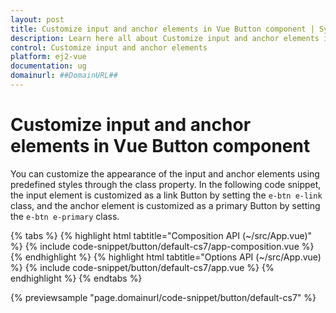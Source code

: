 ```yaml
---
layout: post
title: Customize input and anchor elements in Vue Button component | Syncfusion
description: Learn here all about Customize input and anchor elements in Syncfusion Vue Button component of Syncfusion Essential JS 2 and more.
control: Customize input and anchor elements 
platform: ej2-vue
documentation: ug
domainurl: ##DomainURL##
---
```


# Customize input and anchor elements in Vue Button component

You can customize the appearance of the input and anchor elements using predefined styles through the class property. In the following code snippet, the input element is customized as a link Button by setting the `e-btn e-link` class, and the anchor element is customized as a primary Button by setting the `e-btn e-primary` class.

{% tabs %}
{% highlight html tabtitle="Composition API (~/src/App.vue)" %}
{% include code-snippet/button/default-cs7/app-composition.vue %}
{% endhighlight %}
{% highlight html tabtitle="Options API (~/src/App.vue) %}
{% include code-snippet/button/default-cs7/app.vue %}
{% endhighlight %}
{% endtabs %}
        
{% previewsample "page.domainurl/code-snippet/button/default-cs7" %}